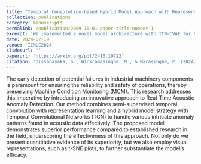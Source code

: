 ```yaml
---
title: "Temporal Convolution-based Hybrid Model Approach with Representation Learning for Real-Time Acoustic Anomaly Detection"
collection: publications
category: manuscripts
permalink: /publication/2009-10-01-paper-title-number-1
excerpt: 'We implemented a novel model archirecture with TCN-CVAE for Real-Time Acoustic Anomaly Detection'
date: 2024-02-19
venue: 'ICMLC2024'
slidesurl: ''
paperurl: 'https://arxiv.org/pdf/2410.19722'
citation: 'Dissanayaka, S., Wickramasinghe, M., & Marasinghe, P. (2024). Temporal Convolution-based Hybrid Model Approach with Representation Learning for Real-Time Acoustic Anomaly Detection. ArXiv. https://doi.org/10.1145/3651671.3651693'
---
```


The early detection of potential failures in industrial machinery components is paramount for ensuring the reliability and safety of operations, thereby preserving Machine Condition Monitoring (MCM). This research addresses this imperative by introducing an innovative approach to Real-Time Acoustic Anomaly Detection. Our method combines semi-supervised temporal convolution with representation learning and a hybrid model strategy with Temporal Convolutional Networks (TCN) to handle various intricate anomaly patterns found in acoustic data effectively. The proposed model demonstrates superior performance compared to established research in the field, underscoring the effectiveness of this approach. Not only do we present quantitative evidence of its superiority, but we also employ visual representations, such as t-SNE plots, to further substantiate the model’s efficacy.